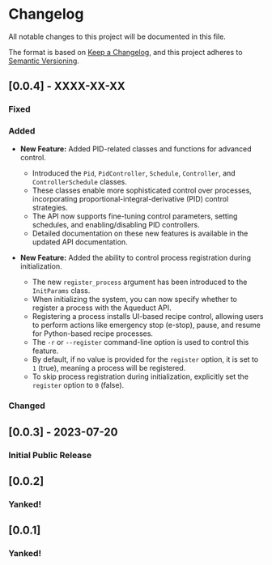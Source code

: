 # Changelog

All notable changes to this project will be documented in this file.

The format is based on [Keep a Changelog](https://keepachangelog.com/en/1.0.0/),
and this project adheres to [Semantic Versioning](https://semver.org/spec/v2.0.0.html).

## [0.0.4] - XXXX-XX-XX

### Fixed

### Added

-   **New Feature:** Added PID-related classes and functions for advanced control.

    -   Introduced the `Pid`, `PidController`, `Schedule`, `Controller`, and `ControllerSchedule` classes.
    -   These classes enable more sophisticated control over processes, incorporating proportional-integral-derivative (PID) control strategies.
    -   The API now supports fine-tuning control parameters, setting schedules, and enabling/disabling PID controllers.
    -   Detailed documentation on these new features is available in the updated API documentation.

-   **New Feature:** Added the ability to control process registration during initialization.
    -   The new `register_process` argument has been introduced to the `InitParams` class.
    -   When initializing the system, you can now specify whether to register a process with the Aqueduct API.
    -   Registering a process installs UI-based recipe control, allowing users to perform actions like emergency stop (e-stop), pause, and resume for Python-based recipe processes.
    -   The `-r` or `--register` command-line option is used to control this feature.
    -   By default, if no value is provided for the `register` option, it is set to `1` (true), meaning a process will be registered.
    -   To skip process registration during initialization, explicitly set the `register` option to `0` (false).

### Changed

## [0.0.3] - 2023-07-20

### Initial Public Release

## [0.0.2]

### Yanked!

## [0.0.1]

### Yanked!

